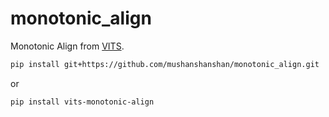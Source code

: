# monotonic_align

Monotonic Align from [VITS](https://github.com/jaywalnut310/vits).

```bash
pip install git+https://github.com/mushanshanshan/monotonic_align.git
```

or

```bash
pip install vits-monotonic-align
```